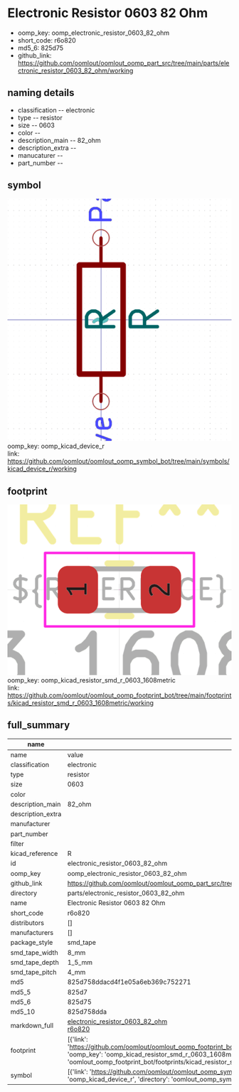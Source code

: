 # Electronic Resistor 0603 82 Ohm

  
* oomp_key: oomp_electronic_resistor_0603_82_ohm 
* short_code: r6o820
* md5_6: 825d75  
* github_link: https://github.com/oomlout/oomlout_oomp_part_src/tree/main/parts/electronic_resistor_0603_82_ohm/working  
## naming details
* classification -- electronic
* type -- resistor
* size -- 0603
* color -- 
* description_main -- 82_ohm
* description_extra -- 
* manucaturer -- 
* part_number -- 



## symbol

![](symbol/0/working/working_600.png)  
oomp_key: oomp_kicad_device_r  
link: https://github.com/oomlout/oomlout_oomp_symbol_bot/tree/main/symbols/kicad_device_r/working  

## footprint

![](footprint/0/working/working_600.png)  
oomp_key: oomp_kicad_resistor_smd_r_0603_1608metric  
link: https://github.com/oomlout/oomlout_oomp_footprint_bot/tree/main/footprints/kicad_resistor_smd_r_0603_1608metric/working  

## full_summary
| name | value | 
| --- | --- | 
| name | value | 
| classification | electronic | 
| type | resistor | 
| size | 0603 | 
| color |  | 
| description_main | 82_ohm | 
| description_extra |  | 
| manufacturer |  | 
| part_number |  | 
| filter |  | 
| kicad_reference | R | 
| id | electronic_resistor_0603_82_ohm | 
| oomp_key | oomp_electronic_resistor_0603_82_ohm | 
| github_link | https://github.com/oomlout/oomlout_oomp_part_src/tree/main/parts/electronic_resistor_0603_82_ohm/working | 
| directory | parts/electronic_resistor_0603_82_ohm | 
| name | Electronic Resistor 0603 82 Ohm | 
| short_code | r6o820 | 
| distributors | [] | 
| manufacturers | [] | 
| package_style | smd_tape | 
| smd_tape_width | 8_mm | 
| smd_tape_depth | 1_5_mm | 
| smd_tape_pitch | 4_mm | 
| md5 | 825d758ddacd4f1e05a6eb369c752271 | 
| md5_5 | 825d7 | 
| md5_6 | 825d75 | 
| md5_10 | 825d758dda | 
| markdown_full | [electronic_resistor_0603_82_ohm](https://github.com/oomlout/oomlout_oomp_part_src/tree/main/parts/electronic_resistor_0603_82_ohm/working)<br>[r6o820](https://github.com/oomlout/oomlout_oomp_part_src/tree/main/parts/electronic_resistor_0603_82_ohm/working)<br> | 
| footprint | [{'link': 'https://github.com/oomlout/oomlout_oomp_footprint_bot/tree/main/foootprntss/kicad_resistor_smd_r_0603_1608metric', 'oomp_key': 'oomp_kicad_resistor_smd_r_0603_1608metric', 'directory': 'oomlout_oomp_footprint_bot/footprints/kicad_resistor_smd_r_0603_1608metric//working/working.kicad_mod'}] | 
| symbol | [{'link': 'https://github.com/oomlout/oomlout_oomp_symbol_bot/tree/main/symbols/kicad_device_r', 'oomp_key': 'oomp_kicad_device_r', 'directory': 'oomlout_oomp_symbol_bot/symbols/kicad_device_r//working/working.kicad_sym'}] | 
